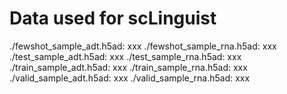 # Data used for scLinguist
./fewshot_sample_adt.h5ad: xxx
./fewshot_sample_rna.h5ad: xxx
./test_sample_adt.h5ad: xxx
./test_sample_rna.h5ad: xxx
./train_sample_adt.h5ad: xxx
./train_sample_rna.h5ad: xxx
./valid_sample_adt.h5ad: xxx
./valid_sample_rna.h5ad: xxx